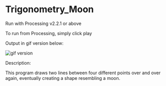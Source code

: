 # Trigonometry_Moon

Run with Processing v2.2.1 or above

To run from Processing, simply click play

Output in gif version below:

![gif version](moon.gif)

Description:

This program draws two lines between four different points over and over again, eventually creating a shape resembling a moon.

